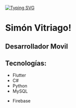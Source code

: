 [![Typing SVG](https://readme-typing-svg.demolab.com?font=Fira+Code&pause=1000&color=0000FF00&background=DDDADA00&center=true&vCenter=true&multiline=true&width=435&lines=Sim%C3%B3n+Vitriago;Flutter+Developer)](https://git.io/typing-svg)

# Simón Vitriago!
## Desarrollador Movil

## Tecnologías:
 * Flutter
 * C#
 * Python
 * MySQL
 + Firebase
